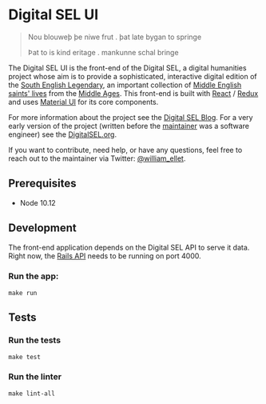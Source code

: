# Digital SEL UI

> Nou blouweþ þe niwe frut . þat late bygan to springe
>
> Þat to is kind eritage . mankunne schal bringe

The Digital SEL UI is the front-end of the Digital SEL, a digital humanities project whose aim is to
provide a sophisticated, interactive digital edition of the
[South English Legendary](https://en.wikipedia.org/wiki/South_English_Legendary), an important
collection of [Middle English](https://en.wikipedia.org/wiki/Middle_English)
[saints' lives](https://en.wikipedia.org/wiki/Hagiography) from the [Middle Ages](https://en.wikipedia.org/wiki/Middle_Ages).
This front-end is built with [React](https://reactjs.org/) / [Redux](https://redux.js.org/) and uses
[Material UI](https://material-ui.com/) for its core components.

For more information about the project see the [Digital SEL Blog](http://blog.digitalsel.org/).
For a very early version of the project (written before the [maintainer](http://william-bolton.com/)
was a software engineer) see the [DigitalSEL.org](http://digitalsel.org/).

If you want to contribute, need help, or have any questions, feel free to reach out to
the maintainer via Twitter: [@william_ellet](https://twitter.com/william_ellet).

## Prerequisites

- Node 10.12

## Development

The front-end application depends on the Digital SEL API to serve it data. Right now, the
[Rails API](https://github.com/webolton/digital-sel-api) needs to be running on port 4000.

### Run the app:

    make run

## Tests

### Run the tests

    make test

### Run the linter

    make lint-all
